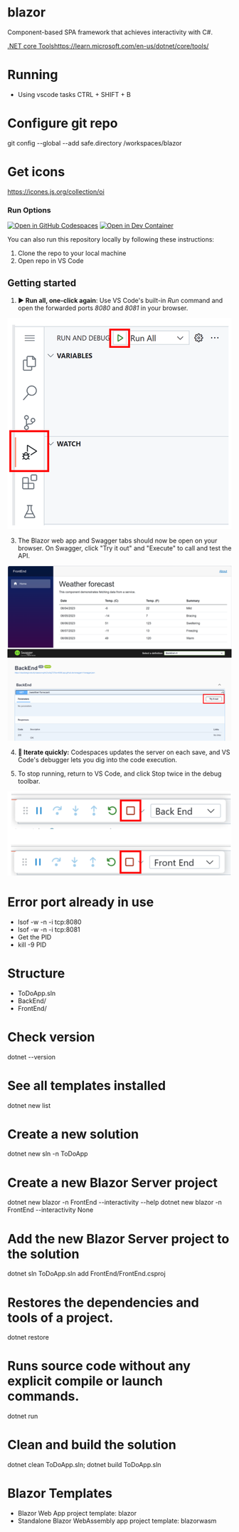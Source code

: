 # blazor
Component-based SPA framework that achieves interactivity with C#.

[.NET core Tools](https://learn.microsoft.com/en-us/dotnet/core/tools/)https://learn.microsoft.com/en-us/dotnet/core/tools/

# Running
- Using vscode tasks
CTRL + SHIFT + B

# Configure git repo
git config --global --add safe.directory /workspaces/blazor

# Get icons
https://icones.js.org/collection/oi

### Run Options

[![Open in GitHub Codespaces](https://img.shields.io/static/v1?style=for-the-badge&label=GitHub+Codespaces&message=Open&color=lightgrey&logo=github)](https://opulent-carnival-g747wwj96wx3wrpj.github.dev/)
[![Open in Dev Container](https://img.shields.io/static/v1?style=for-the-badge&label=Dev+Container&message=Open&color=blue&logo=visualstudiocode)](https://vscode.dev/redirect?url=vscode://ms-vscode-remote.remote-containers/cloneInVolume?url=https://github.com/vlademirjunior/dotnet-8)

You can also run this repository locally by following these instructions: 
1. Clone the repo to your local machine
1. Open repo in VS Code

## Getting started

1. **▶️ Run all, one-click again**: Use VS Code's built-in *Run* command and open the forwarded ports *8080* and *8081* in your browser. 

![](images/RunAll.png)

3. The Blazor web app and Swagger tabs should now be open on your browser. On Swagger, click "Try it out" and "Execute" to call and test the API. 

![](images/BlazorApp.png)
![](images/Swagger.png)


4. **🔄 Iterate quickly:** Codespaces updates the server on each save, and VS Code's debugger lets you dig into the code execution.

5. To stop running, return to VS Code, and click Stop twice in the debug toolbar. 

![](images/StopRun.png)

# Error port already in use
- lsof -w -n -i tcp:8080
- lsof -w -n -i tcp:8081
- Get the PID
- kill -9 PID

# Structure
- ToDoApp.sln
- BackEnd/
- FrontEnd/

# Check version
dotnet --version

# See all templates installed
dotnet new list

# Create a new solution
dotnet new sln -n ToDoApp

# Create a new Blazor Server project
dotnet new blazor -n FrontEnd --interactivity --help
dotnet new blazor -n FrontEnd --interactivity None

# Add the new Blazor Server project to the solution
dotnet sln ToDoApp.sln add FrontEnd/FrontEnd.csproj

# Restores the dependencies and tools of a project.
dotnet restore

# Runs source code without any explicit compile or launch commands.
dotnet run

# Clean and build the solution
dotnet clean ToDoApp.sln; dotnet build ToDoApp.sln

# Blazor Templates
- Blazor Web App project template: blazor
- Standalone Blazor WebAssembly app project template: blazorwasm
